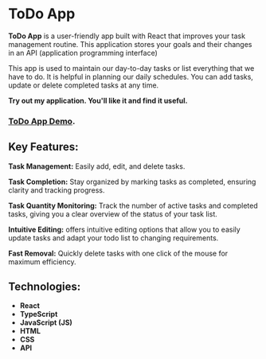 # ToDo App
**ToDo App** is a user-friendly app built with React that improves your task management routine. This application stores your goals and their changes in an API (application programming interface)

This app is used to maintain our day-to-day tasks or list everything that we have to do. It is helpful in planning our daily schedules. You can add tasks, update or delete completed tasks at any time.

**Try out my application. You'll like it and find it useful.**
### [ToDo App Demo](https://antonina-klishch.github.io/todo_application/).

## Key Features:

**Task Management:** Easily add, edit, and delete tasks.

**Task Completion:** Stay organized by marking tasks as completed, ensuring clarity and tracking progress.

**Task Quantity Monitoring:** Track the number of active tasks and completed tasks, giving you a clear overview of the status of your task list.

**Intuitive Editing:** offers intuitive editing options that allow you to easily update tasks and adapt your todo list to changing requirements.

**Fast Removal:** Quickly delete tasks with one click of the mouse for maximum efficiency.

## Technologies:
* **React**
* **TypeScript**
* **JavaScript (JS)**
* **HTML**
* **CSS**
* **API**
